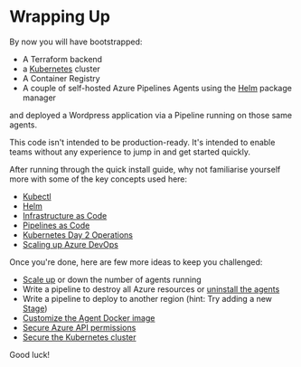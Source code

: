 # Wrapping Up

By now you will have bootstrapped:
- A Terraform backend
- a [Kubernetes](http://kubernetes.io) cluster
- A Container Registry
- A couple of self-hosted Azure Pipelines Agents using the [Helm](https://helm.sh) package manager

and deployed a Wordpress application via a Pipeline running on those same agents.

This code isn't intended to be production-ready. It's intended to enable teams without any experience to jump in and get started quickly.

After running through the quick install guide, why not familiarise yourself more with some of the key concepts used here:
 - [Kubectl](https://kubernetes.io/docs/reference/generated/kubectl/kubectl-commands)
 - [Helm](https://helm.sh/blog/helm-3-released/)
 - [Infrastructure as Code](https://www.terraform.io/)
 - [Pipelines as Code](https://docs.microsoft.com/en-us/azure/devops/pipelines/?view=azure-devops)
 - [Kubernetes Day 2 Operations](https://www.rackspace.com/blog/kubernetes-as-a-service-value-day-2-operations)
 - [Scaling up Azure DevOps](https://docs.microsoft.com/en-us/azure/devops/pipelines/licensing/concurrent-jobs?view=azure-devops#self-hosted-cicd)

Once you're done, here are few more ideas to keep you challenged:
- [Scale up](doc/10_scale_up.md) or down the number of agents running
- Write a pipeline to destroy all Azure resources or [uninstall the agents](./11_uninstall.md)
- Write a pipeline to deploy to another region (hint: Try adding a new [Stage](https://docs.microsoft.com/en-us/azure/devops/pipelines/process/stages?view=azure-devops&tabs=yaml))
- [Customize the Agent Docker image](https://github.com/microsoft/azure-pipelines-image-generation)
- [Secure Azure API permissions](./01_prereqs.md)
- [Secure the Kubernetes cluster](https://kubernetes.io/docs/tasks/administer-cluster/securing-a-cluster/)

Good luck!